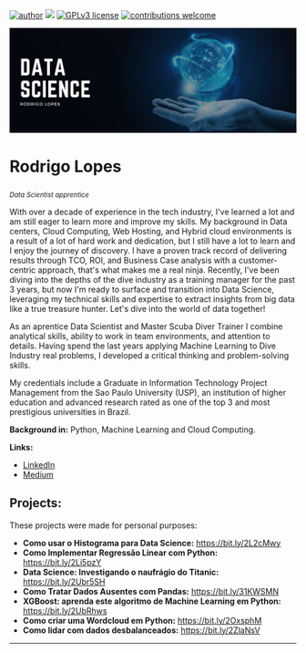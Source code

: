 

[![author](https://img.shields.io/badge/author-rodrigoblopes-red)](https://www.linkedin.com/in/rodrigoblopes) [![](https://img.shields.io/badge/python-3.7+-blue.svg)](https://www.python.org/downloads/release/python-365/) [![GPLv3 license](https://img.shields.io/badge/License-GPLv3-blue.svg)](http://perso.crans.org/besson/LICENSE.html) [![contributions welcome](https://img.shields.io/badge/contributions-welcome-brightgreen.svg?style=flat)](https://github.com/rodrigoblopes/Data_Science/issues)

<p align="center">
  <img src="Banner.png" >
</p>

# Rodrigo Lopes
<sub>*Data Scientist apprentice*</sub>

With over a decade of experience in the tech industry, I've learned a lot and am still eager to learn more and improve my skills. My background in Data centers, Cloud Computing, Web Hosting, and Hybrid cloud environments is a result of a lot of hard work and dedication, but I still have a lot to learn and I enjoy the journey of discovery. I have a proven track record of delivering results through TCO, ROI, and Business Case analysis with a customer-centric approach, that's what makes me a real ninja. Recently, I've been diving into the depths of the dive industry as a training manager for the past 3 years, but now I'm ready to surface and transition into Data Science, leveraging my technical skills and expertise to extract insights from big data like a true treasure hunter. Let's dive into the world of data together!

As an aprentice Data Scientist and Master Scuba Diver Trainer I combine analytical skills, ability to work in team environments, and attention to details. Having spend the last years applying Machine Learning to Dive Industry real problems, I developed a critical thinking and problem-solving skills.

My credentials include a Graduate in Information Technology Project Management from the Sao Paulo University (USP), an institution of higher education and advanced research rated as one of the top 3 and most prestigious universities in Brazil.

**Background in:** Python, Machine Learning and Cloud Computing.

**Links:**
* [LinkedIn](https://www.linkedin.com/in/rodrigoblopes)
* [Medium](https://www.medium.com/@rodrigoblopes)


## Projects:
These projects were made for personal purposes:

* **Como usar o Histograma para Data Science:** https://bit.ly/2L2cMwy
* **Como Implementar Regressão Linear com Python:** https://bit.ly/2Li5pzY
* **Data Science: Investigando o naufrágio do Titanic:** https://bit.ly/2Ubr5SH
* **Como Tratar Dados Ausentes com Pandas:** https://bit.ly/31KWSMN
* **XGBoost: aprenda este algoritmo de Machine Learning em Python:** https://bit.ly/2UbRhws
* **Como criar uma Wordcloud em Python:** https://bit.ly/2OxsphM
* **Como lidar com dados desbalanceados:** https://bit.ly/2ZlaNsV

---
